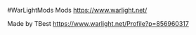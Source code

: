 #WarLightMods
Mods https://www.warlight.net/

Made by TBest
https://www.warlight.net/Profile?p=856960317
